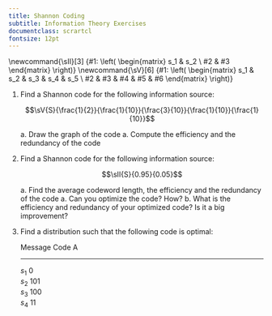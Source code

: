 ```yaml
---
title: Shannon Coding
subtitle: Information Theory Exercises
documentclass: scrartcl
fontsize: 12pt
---
```


\newcommand{\sII}[3] {#1: \left( \begin{matrix} s_1 & s_2 \\ #2 & #3 \end{matrix} \right)}
\newcommand{\sV}[6] {#1: \left( \begin{matrix} s_1 & s_2 & s_3 & s_4 & s_5 \\ #2 & #3 & #4 & #5 & #6 \end{matrix} \right)}


1. Find a Shannon code for the following information source:

    $$\sV{S}{\frac{1}{2}}{\frac{1}{10}}{\frac{3}{10}}{\frac{1}{10}}{\frac{1}{10}}$$

    a. Draw the graph of the code
    a. Compute the efficiency and the redundancy of the code

1. Find a Shannon code for the following information source:

    $$\sII{S}{0.95}{0.05}$$

    a. Find the average codeword length, the efficiency and the redundancy of the code
    a. Can you optimize the code? How?
    b. What is the efficiency and redundancy of your optimized code? Is it a big improvement?
	
2. Find a distribution such that the following code is optimal:

	  Message      Code A	
	-----------  ---------- 
	  $s_1$        $0$		
	  $s_2$        $101$		
	  $s_3$        $100$		
	  $s_4$        $11$		

    
